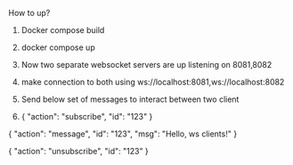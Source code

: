 How to up?
1. Docker compose build
2. docker compose up
3. Now two separate websocket servers are up listening on 8081,8082
4. make connection to both using ws://localhost:8081,ws://localhost:8082
5. Send below set of messages to interact between two client

6. {
    "action": "subscribe",
    "id": "123"
  }

{
    "action": "message",
    "id": "123",
    "msg": "Hello, ws clients!"
}

{
    "action": "unsubscribe",
    "id": "123"
}


